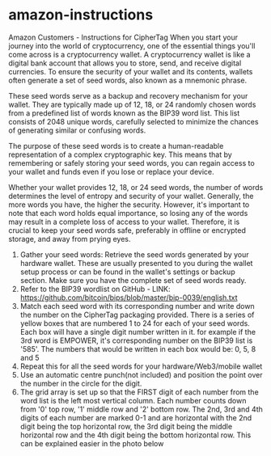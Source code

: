 # amazon-instructions
Amazon Customers - Instructions for CipherTag
When you start your journey into the world of cryptocurrency, one of the essential things you'll come across is a cryptocurrency wallet. A cryptocurrency wallet is like a digital bank account that allows you to store, send, and receive digital currencies. To ensure the security of your wallet and its contents, wallets often generate a set of seed words, also known as a mnemonic phrase.

These seed words serve as a backup and recovery mechanism for your wallet. They are typically made up of 12, 18, or 24 randomly chosen words from a predefined list of words known as the BIP39 word list. This list consists of 2048 unique words, carefully selected to minimize the chances of generating similar or confusing words.

The purpose of these seed words is to create a human-readable representation of a complex cryptographic key. This means that by remembering or safely storing your seed words, you can regain access to your wallet and funds even if you lose or replace your device.

Whether your wallet provides 12, 18, or 24 seed words, the number of words determines the level of entropy and security of your wallet. Generally, the more words you have, the higher the security. However, it's important to note that each word holds equal importance, so losing any of the words may result in a complete loss of access to your wallet. Therefore, it is crucial to keep your seed words safe, preferably in offline or encrypted storage, and away from prying eyes.

1. Gather your seed words: Retrieve the seed words generated by your hardware wallet. These are usually presented to you during the wallet setup process or can be found in the wallet's settings or backup section. Make sure you have the complete set of seed words ready.
2. Refer to the BIP39 wordlist on GitHub - LINK: https://github.com/bitcoin/bips/blob/master/bip-0039/english.txt
3. Match each seed word with its corresponding number and write down the number on the CipherTag packaging provided.  There is a series of yellow boxes that are numbered 1 to 24 for each of your seed words.  Each box will have a single digit number written in it.
   for example if the 3rd word is EMPOWER, it's corresponding number on the BIP39 list is '585'.  The numbers that would be written in each box would be: 0, 5, 8 and 5
4. Repeat this for all the seed words for your hardware/Web3/mobile wallet
5. Use an automatic centre punch(not included) and position the point over the number in the circle for the digit.
6. The grid array is set up so that the FIRST digit of each number from the word list is the left most vertical column.  Each number counts down from '0' top row, '1' middle row and '2' bottom row.  The 2nd, 3rd and 4th digits of each number are marked 0-1 and are horizontal with the 2nd digit being the top horizontal row, the 3rd digit being the middle horizontal row and the 4th digit being the bottom horizontal row.  This can be explained easier in the photo below

